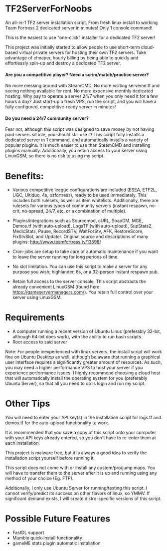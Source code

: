 # TF2ServerForNoobs

An all-in-1 TF2 server installation script. From fresh linux install to working Team Fortress 2 dedicated server in minutes! Only 1 console command!

This is the easiest to use "one-click" installer for a dedicated TF2 server!

This project was initially started to allow people to use short-term cloud-based virtual private servers for hosting their own TF2 servers. Take advantage of cheaper, hourly billing by being able to quickly and effortlessly spin-up and destroy a dedicated TF2 server.

#### Are you a competitive player? Need a scrim/match/practice server?

No more messing around with SteamCMD. No more visiting serveme.tf and seeing nothing available for rent. No more expensive monthly dedicated hosting. Why pay to operate a server 24/7 when you only need it for a few hours a day? Just start-up a fresh VPS, run the script, and you will have a fully configured, competitive-ready server in minutes!

#### Do you need a 24/7 community server?

Fear not, although this script was designed to save money by not having paid servers sit idle, you should still use it! This script fully installs a dedicated server in 1 command, and automatically installs a variety of popular plugins. It is much easier to use than SteamCMD and installing plugins manually. Additionally, you retain access to your server using LinuxGSM, so there is no risk to using my script.

# Benefits:

- Various competitive league configurations are included (ESEA, ETF2L, UGC, Ultiduo, 4s, ozfortress), ready to be used immediately. This includes both rulesets, as well as item whitelists. Additionally, there are rulesets for various types of community servers (instant respawn, no-crit, no-spread, 24/7, etc. or a combination of multiple).

- Plugins/integrations such as Sourcemod, cURL, SoapDM, MGE, Demos.tf (with auto-upload), LogsTF (with auto-upload), SupStats2, MedicStats, Pause, RecordSTV, WaitForStv, AFK, RestoreScore, FixStvSlot, and Updater. Original source and descriptions of many plugins: http://www.teamfortress.tv/13598/

- Cron-jobs are setup to take care of automatic maintenance if you want to leave the server running for long periods of time.

- No slot limitation. You can use this script to make a server for any purpose you wish; highlander, 6s, or a 32-person instant respawn pub.

- Retain full access to the server console. This script abstracts the already convenient LinuxGSM (found here: https://gameservermanagers.com/). You retain full control over your server using LinuxGSM.

# Requirements

- A computer running a recent version of Ubuntu Linux (preferably 32-bit, although 64-bit does work), with the ability to run bash scripts.
- Root access to said server

Note: For people inexperienced with linux servers, the install script will work fine on Ubuntu Desktop as well, although be aware that running a graphical user interface requires a significantly greater amount of resources. As such, you may need a higher performance VPS to host your server if you experience performance issues. I highly recommend choosing a cloud host that will automatically install the operating system for you (preferably Ubuntu Server), so that all you need to do is login and run my script.

# Other Tips

You will need to enter your API key(s) in the installation script for logs.tf and demos.tf for the auto-upload functionality to work.

It is recommended that you save a copy of this script onto your computer with your API keys already entered, so you don't have to re-enter them at each installation. 

This project is malware free, but it is always a good idea to verify the installation script yourself before running it.

This script does not come with or install any custom/pro/jump maps. You will have to transfer them to the server after it is up and running using any method of your choice (Eg. FTP).

Additionally, I only use Ubuntu Server for running/testing this script. I cannot verify/predict its success on other flavors of linux, so YMMV. If significant demand exists, I will create distro-specific versions of this script.

# Possible Future Features
- FastDL support
- Mumble quick-install functionality
- gameME stats plugin automatic installation
